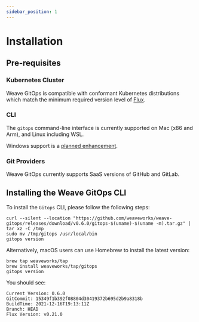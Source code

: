 ```yaml
---
sidebar_position: 1
---
```

# Installation

## Pre-requisites

### Kubernetes Cluster
Weave GitOps is compatible with conformant Kubernetes distributions which match the minimum required version level of [Flux](https://fluxcd.io/docs/installation/#prerequisites).

### CLI
The `gitops` command-line interface is currently supported on Mac (x86 and Arm), and Linux including WSL.

Windows support is a [planned enhancement](https://github.com/weaveworks/weave-gitops/issues/663).

### Git Providers
Weave GitOps currently supports SaaS versions of GitHub and GitLab.

## Installing the Weave GitOps CLI

To install the `Gitops` CLI, please follow the following steps:

```console
curl --silent --location "https://github.com/weaveworks/weave-gitops/releases/download/v0.6.0/gitops-$(uname)-$(uname -m).tar.gz" | tar xz -C /tmp
sudo mv /tmp/gitops /usr/local/bin
gitops version
```

Alternatively, macOS users can use Homebrew to install the latest version:

```console
brew tap weaveworks/tap
brew install weaveworks/tap/gitops
gitops version
```

You should see:

```console
Current Version: 0.6.0
GitCommit: 15349f1b392f08804d30419372b695d2b9a8318b
BuildTime: 2021-12-16T19:13:11Z
Branch: HEAD
Flux Version: v0.21.0
```
